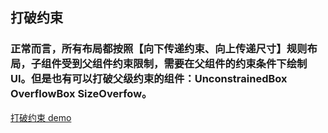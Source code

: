 ## 打破约束
### 正常而言，所有布局都按照【向下传递约束、向上传递尺寸】规则布局，子组件受到父组件约束限制，需要在父组件的约束条件下绘制UI。但是也有可以打破父级约束的组件：UnconstrainedBox  OverflowBox SizeOverfow。

   [ 打破约束 demo ]( https://github.com/shaoting0730/Flutter_learn_demo/tree/master/%E5%8A%9F%E8%83%BD%E7%B1%BBWidget/%E6%89%93%E7%A0%B4%E7%BA%A6%E6%9D%9F/unconstant_demo )    <br/>



